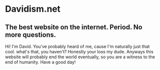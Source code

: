 # Davidism.net
## The best website on the internet. Period. No more questions.

Hi! I'm David. You've probably heard of me, cause I'm naturally just that cool. what's that, you haven't? Honestly your loss my dude. Anyways this website will probably end the world eventually, so you are a witness to the end of humanity. Have a good day!
